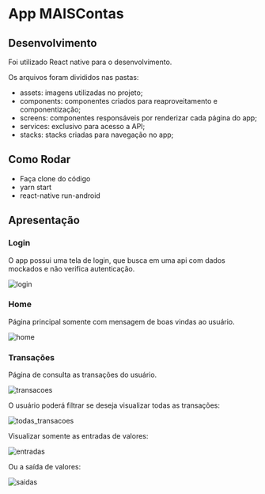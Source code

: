 # App MAISContas

## Desenvolvimento

Foi utilizado React native para o desenvolvimento.

Os arquivos foram divididos nas pastas:
* assets: imagens utilizadas no projeto;
* components: componentes criados para reaproveitamento e componentização;
* screens: componentes responsáveis por renderizar cada página do app;
* services: exclusivo para acesso a API;
* stacks: stacks criadas para navegação no app;

## Como Rodar

* Faça clone do código
* yarn start
* react-native run-android

## Apresentação

### Login

O app possui uma tela de login, que busca em uma api com dados mockados e não verifica autenticação.

![login](/src/assets/login.png?raw=false)

### Home

Página principal somente com mensagem de boas vindas ao usuário.

![home](/src/assets/home.png?raw=false)

### Transações

Página de consulta as transações do usuário.

![transacoes](/src/assets/transacoes.png?raw=false)

O usuário poderá filtrar se deseja visualizar todas as transações:

![todas_transacoes](/src/assets/tudo.png?raw=false)

Visualizar somente as entradas de valores:

![entradas](/src/assets/entradas.png?raw=false)

Ou a saída de valores:

![saidas](/src/assets/saidas.png?raw=false)
